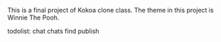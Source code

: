 This is a final project of Kokoa clone class.
The theme in this project is Winnie The Pooh.

todolist:
chat
chats
find
publish
